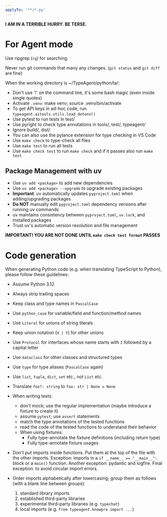 ```yaml
---
applyTo: '**/*.py'
---
```


**I AM IN A TERRIBLE HURRY. BE TERSE.**

# For Agent mode

Use ripgrep (`rg`) for searching.

Never run git commands that many any changes. (`git status` and `git diff` are fine)

When the working directory is ~/TypeAgent/python/ta/:

- Don't use '!' on the command line, it's some bash magic (even inside single quotes)
- Activate `.venv`: make venv; source .venv/bin/activate
- To get API keys in ad-hoc code, run `typeagent.aitools.utils.load_dotenv()`
- Use pytest to run tests in test/
- Use pyright to check type annotations in tools/, test/, typeagent/
- Ignore build/, dist/
- You can also use the pylance extension for type checking in VS Code
- Use `make check` to type-check all files
- Use `make test` to run all tests
- Use `make check test` to run `make check` and if it passes also run `make test`

## Package Management with uv

- Use `uv add <package>` to add new dependencies
- Use `uv add <package> --upgrade` to upgrade existing packages
- **Important**: uv automatically updates `pyproject.toml` when adding/upgrading packages
- **Do NOT** manually edit `pyproject.toml` dependency versions after running uv commands
- uv maintains consistency between `pyproject.toml`, `uv.lock`, and installed packages
- Trust uv's automatic version resolution and file management

**IMPORTANT! YOU ARE NOT DONE UNTIL `make check test format` PASSES**

# Code generation

When generating Python code (e.g. when translating TypeScript to Python),
please follow these guidelines:

* Assume Python 3.12

* Always strip trailing spaces

* Keep class and type names in `PascalCase`
* Use `python_case` for variable/field and function/method names

* Use `Literal` for unions of string literals
* Keep union notation (`X | Y`) for other unions
* Use `Protocol` for interfaces whose name starts with `I`
  followed by a capital letter
* Use `dataclass` for other classes and structured types
* Use `type` for type aliases (`PascalCase` again)
* Use `list`, `tuple`, `dict`, `set` etc., not `List` etc.

* Translate `foo?: string` to `foo: str | None = None`

* When writing tests:
  - don't mock; use the regular implementation (maybe introduce a fixture to create it)
  - assume `pytest`; use `assert` statements
  - match the type annotations of the tested functions
  - read the code of the tested functions to understand their behavior
  - When using fixtures:
    - Fully type-annotate the fixture definitions (including return type)
    - Fully type-annotate fixture usages

* Don't put imports inside functions.
  Put them at the top of the file with the other imports.
  Exception: imports in a `if __name__ == "__main__":` block or a `main()` function.
  Another exception: pydantic and logfire.
  Final exception: to avoid circular import errors.

* Order imports alphabetically after lowercasing; group them as follows
  (with a blank line between groups):
  1. standard library imports
  2. established third-party libraries
  3. experimental third-party libraries (e.g. `typechat`)
  4. local imports (e.g. `from typeagent.knowpro import ...`)
